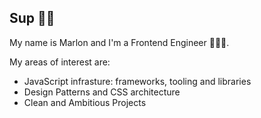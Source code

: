 Sup 🙏🏿
- 
My name is Marlon and I'm a Frontend Engineer 👨🏿‍💻.

My areas of interest are:
- JavaScript infrasture: frameworks, tooling and libraries
- Design Patterns and CSS architecture
- Clean and Ambitious Projects
<!--
![Used languages](https://github-readme-stats.vercel.app/api/top-langs/?username=Mvrs)


<!--
**Mvrs/Mvrs** is a ✨ _special_ ✨ repository because its `README.md` (this file) appears on your GitHub profile.

Here are some ideas to get you started:

- 🔭 I’m currently working on ...
- 🌱 I’m currently learning ...
- 👯 I’m looking to collaborate on ...
- 🤔 I’m looking for help with ...
- 💬 Ask me about ...
- 📫 How to reach me: ...
- 😄 Pronouns: ...
- ⚡ Fun fact: ...
-->
